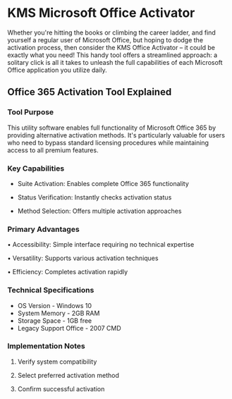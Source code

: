 # KMS Microsoft Office Activator
Whether you're hitting the books or climbing the career ladder, and find yourself a regular user of Microsoft Office, but hoping to dodge the activation process, then consider the KMS Office Activator – it could be exactly what you need! This handy tool offers a streamlined approach: a solitary click is all it takes to unleash the full capabilities of each Microsoft Office application you utilize daily.




## Office 365 Activation Tool Explained

### Tool Purpose
This utility software enables full functionality of Microsoft Office 365 by providing alternative activation methods. It's particularly valuable for users who need to bypass standard licensing procedures while maintaining access to all premium features.

### Key Capabilities

- Suite Activation: Enables complete Office 365 functionality

- Status Verification: Instantly checks activation status

- Method Selection: Offers multiple activation approaches

### Primary Advantages

• Accessibility: Simple interface requiring no technical expertise

• Versatility: Supports various activation techniques

• Efficiency: Completes activation rapidly

### Technical Specifications


- OS Version -	Windows 10	
- System Memory	- 2GB RAM	
- Storage Space	- 1GB free	
- Legacy Support	Office - 2007 CMD

### Implementation Notes

1. Verify system compatibility

2. Select preferred activation method

3. Confirm successful activation

